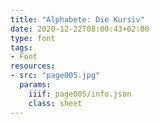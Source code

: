 ```yaml
---
title: "Alphabete: Die Kursiv"
date: 2020-12-22T08:00:43+02:00
type: font
tags:
- Font
resources:
- src: "page005.jpg"
  params:
    iiif: page005/info.json
    class: sheet
---
```

